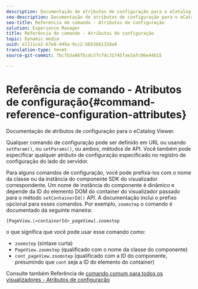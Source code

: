```yaml
---
description: Documentação de atributos de configuração para o eCatalog Viewer.
seo-description: Documentação de atributos de configuração para o eCatalog Viewer.
seo-title: Referência de comando - Atributos de configuração
solution: Experience Manager
title: Referência de comando - Atributos de configuração
topic: Dynamic media
uuid: e1111ce2-67e8-449a-9cc2-bb53b61158a9
translation-type: tm+mt
source-git-commit: 7bc7b3a86fbcdc57cfdc31745fae3afc06e44b15

---
```



# Referência de comando - Atributos de configuração{#command-reference-configuration-attributes}

Documentação de atributos de configuração para o eCatalog Viewer.

Qualquer comando de configuração pode ser definido em URL ou usando `setParam()`, ou `setParams()`, ou ambos, métodos de API. Você também pode especificar qualquer atributo de configuração especificado no registro de configuração do lado do servidor.

Para alguns comandos de configuração, você pode prefixá-los com o nome da classe ou da instância do componente SDK do visualizador correspondente. Um nome de instância do componente é dinâmico e depende da ID do elemento DOM do container do visualizador passado para o método `setContainerId()` API. A documentação inclui o prefixo opcional para esses comandos. Por exemplo, `zoomstep` o comando é documentado da seguinte maneira:

`[PageView.|<containerId>_pageView].zoomstep`

o que significa que você pode usar esse comando como:

* `zoomstep` (sintaxe curta)
* `PageView.zoomstep` (qualificado com o nome da classe do componente)
* `cont_pageView.zoomstep` (qualificado com a ID do componente, presumindo que `cont` seja a ID do elemento do container)

Consulte também Referência de [comando comum para todos os visualizadores - Atributos de configuração](../../../r-html5-viewer-20-cmdref-configattrib/r-html5-viewer-20-cmdref-configattrib.md#concept-850e0f2c49b949deb7cfbfd330d329bd)
